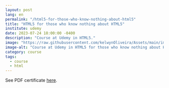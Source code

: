 ```yaml
---
layout: post
lang: en
permalink: "/html5-for-those-who-know-nothing-about-html5"
title: "HTML5 for those who know nothing about HTML5"
institute: udemy
date: 2023-07-24 18:00:00 -0400
description: "Course at Udemy in HTML5."
image: "https://raw.githubusercontent.com/kelwynOliveira/Assets/main/img/certificates/intensive-courses/udemy/html5-for-those-who-know-nothing-about-html5.jpg"
image-alt: "Course at Udemy in HTML5 for those who know nothing about HTML5 certificate."
category: course
tags:
  - course
  - html
---
```


See PDF certificate <a href="https://docs.google.com/viewer?url=https://raw.githubusercontent.com/kelwynOliveira/Assets/main/PDF/certificates/intensive-courses/{{page.institute}}{{page.permalink}}.pdf" target="_blank">here</a>.
